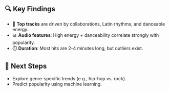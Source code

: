 ## 🔍 Key Findings  
- 🎵 **Top tracks** are driven by collaborations, Latin rhythms, and danceable energy.  
- 📊 **Audio features**: High energy + danceability correlate strongly with popularity.  
- ⏱️ **Duration**: Most hits are 2-4 minutes long, but outliers exist.  

## 🚀 Next Steps  
- Explore genre-specific trends (e.g., hip-hop vs. rock).  
- Predict popularity using machine learning.  
